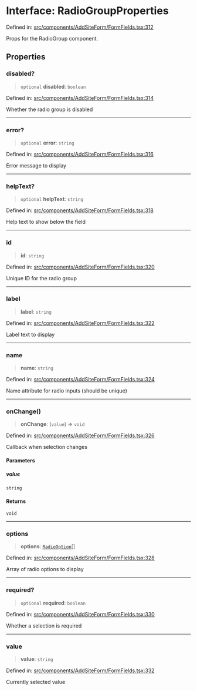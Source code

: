 # Interface: RadioGroupProperties

Defined in: [src/components/AddSiteForm/FormFields.tsx:312](https://github.com/Nick2bad4u/Uptime-Watcher/blob/8a1973382d5fe14c52996ecda381894eb7ecd4a6/src/components/AddSiteForm/FormFields.tsx#L312)

Props for the RadioGroup component.

## Properties

### disabled?

> `optional` **disabled**: `boolean`

Defined in: [src/components/AddSiteForm/FormFields.tsx:314](https://github.com/Nick2bad4u/Uptime-Watcher/blob/8a1973382d5fe14c52996ecda381894eb7ecd4a6/src/components/AddSiteForm/FormFields.tsx#L314)

Whether the radio group is disabled

***

### error?

> `optional` **error**: `string`

Defined in: [src/components/AddSiteForm/FormFields.tsx:316](https://github.com/Nick2bad4u/Uptime-Watcher/blob/8a1973382d5fe14c52996ecda381894eb7ecd4a6/src/components/AddSiteForm/FormFields.tsx#L316)

Error message to display

***

### helpText?

> `optional` **helpText**: `string`

Defined in: [src/components/AddSiteForm/FormFields.tsx:318](https://github.com/Nick2bad4u/Uptime-Watcher/blob/8a1973382d5fe14c52996ecda381894eb7ecd4a6/src/components/AddSiteForm/FormFields.tsx#L318)

Help text to show below the field

***

### id

> **id**: `string`

Defined in: [src/components/AddSiteForm/FormFields.tsx:320](https://github.com/Nick2bad4u/Uptime-Watcher/blob/8a1973382d5fe14c52996ecda381894eb7ecd4a6/src/components/AddSiteForm/FormFields.tsx#L320)

Unique ID for the radio group

***

### label

> **label**: `string`

Defined in: [src/components/AddSiteForm/FormFields.tsx:322](https://github.com/Nick2bad4u/Uptime-Watcher/blob/8a1973382d5fe14c52996ecda381894eb7ecd4a6/src/components/AddSiteForm/FormFields.tsx#L322)

Label text to display

***

### name

> **name**: `string`

Defined in: [src/components/AddSiteForm/FormFields.tsx:324](https://github.com/Nick2bad4u/Uptime-Watcher/blob/8a1973382d5fe14c52996ecda381894eb7ecd4a6/src/components/AddSiteForm/FormFields.tsx#L324)

Name attribute for radio inputs (should be unique)

***

### onChange()

> **onChange**: (`value`) => `void`

Defined in: [src/components/AddSiteForm/FormFields.tsx:326](https://github.com/Nick2bad4u/Uptime-Watcher/blob/8a1973382d5fe14c52996ecda381894eb7ecd4a6/src/components/AddSiteForm/FormFields.tsx#L326)

Callback when selection changes

#### Parameters

##### value

`string`

#### Returns

`void`

***

### options

> **options**: [`RadioOption`](RadioOption.md)[]

Defined in: [src/components/AddSiteForm/FormFields.tsx:328](https://github.com/Nick2bad4u/Uptime-Watcher/blob/8a1973382d5fe14c52996ecda381894eb7ecd4a6/src/components/AddSiteForm/FormFields.tsx#L328)

Array of radio options to display

***

### required?

> `optional` **required**: `boolean`

Defined in: [src/components/AddSiteForm/FormFields.tsx:330](https://github.com/Nick2bad4u/Uptime-Watcher/blob/8a1973382d5fe14c52996ecda381894eb7ecd4a6/src/components/AddSiteForm/FormFields.tsx#L330)

Whether a selection is required

***

### value

> **value**: `string`

Defined in: [src/components/AddSiteForm/FormFields.tsx:332](https://github.com/Nick2bad4u/Uptime-Watcher/blob/8a1973382d5fe14c52996ecda381894eb7ecd4a6/src/components/AddSiteForm/FormFields.tsx#L332)

Currently selected value
